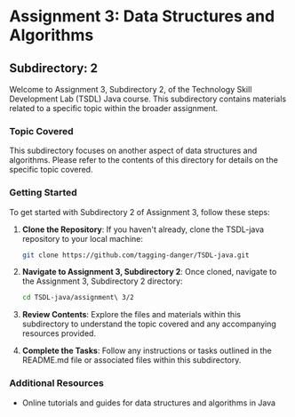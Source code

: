 # Assignment 3: Data Structures and Algorithms

## Subdirectory: 2

Welcome to Assignment 3, Subdirectory 2, of the Technology Skill Development Lab (TSDL) Java course. This subdirectory contains materials related to a specific topic within the broader assignment.

### Topic Covered

This subdirectory focuses on another aspect of data structures and algorithms. Please refer to the contents of this directory for details on the specific topic covered.

### Getting Started

To get started with Subdirectory 2 of Assignment 3, follow these steps:

1. **Clone the Repository**: If you haven't already, clone the TSDL-java repository to your local machine:

    ```bash
    git clone https://github.com/tagging-danger/TSDL-java.git

2. **Navigate to Assignment 3, Subdirectory 2**: Once cloned, navigate to the Assignment 3, Subdirectory 2 directory:

    ```bash
    cd TSDL-java/assignment\ 3/2

3. **Review Contents**: Explore the files and materials within this subdirectory to understand the topic covered and any accompanying resources provided.

4. **Complete the Tasks**: Follow any instructions or tasks outlined in the README.md file or associated files within this subdirectory.

### Additional Resources

- Online tutorials and guides for data structures and algorithms in Java
